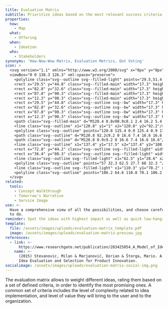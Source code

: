 ```yaml
---
title: Evaluation Matrix
subtitle: Prioritize ideas based on the most relevant success criteria for the project.
properties:
  how:
    - Map
  what:
    - Offering
  when:
    - Ideation
  who:
    - Stakeholders
synonyms: 'How-Now-Wow Matrix, Evaluation Metrics, Dot Voting'
icon: >
  <svg version="1.1" xmlns="http://www.w3.org/2000/svg" x="0px" y="0px"
  viewBox="0 0 138.3 126.3" xml:space="preserve">
    <polyline class="svg--outline svg--filled-light" points="29.5,51.4 17.1,51.4 17.1,34.1 34.4,34.1 34.4,44.8 "/>
    <rect x="29.5" y="44.8" class="svg--filled-main" width="17.3" height="17.3"/>
    <rect x="82.8" y="32.6" class="svg--filled-main" width="17.3" height="17.3"/>
    <rect x="87.8" y="90.3" class="svg--filled-main" width="17.3" height="17.3"/>
    <rect x="12.3" y="90.3" class="svg--filled-main" width="17.3" height="17.3"/>
    <rect x="29.5" y="44.8" class="svg--outline svg--bw" width="17.3" height="17.3"/>
    <rect x="82.8" y="32.6" class="svg--outline svg--bw" width="17.3" height="17.3"/>
    <rect x="87.8" y="90.3" class="svg--outline svg--bw" width="17.3" height="17.3"/>
    <rect x="12.3" y="90.3" class="svg--outline svg--bw" width="17.3" height="17.3"/>
    <path class="svg--filled-main" d="M120.4 0.8v90.9c8.1 2.4 16.2 5.4 16.2 14.4V17C136.6 8 129.4 0.7 120.4 0.8"/>
    <line class="svg--outline" x1="120.8" y1="1" x2="120.8" y2="92.2"/>
    <polyline class="svg--outline" points="120.8 125.4 0.9 125.4 0.9 17.5 120.3 17.5 "/>
    <path class="svg--outline" d="M120.8 92.2c9.2 0 16.6 7.4 16.6 16.6 0 9.2-7.4 16.6-16.6 16.6"/>
    <path class="svg--outline" d="M120.8 0.9c9.2 0 16.6 7.4 16.6 16.6"/>
    <line class="svg--outline" x1="137.4" y1="17.5" x2="137.4" y2="108.8"/>
    <rect x="72.8" y="44.2" class="svg--outline svg--filled-light" width="17.3" height="17.3"/>
    <rect x="36.4" y="80.3" class="svg--outline svg--filled-light" width="17.3" height="17.3"/>
    <line class="svg--outline svg--filled-light" x1="62.5" y1="28.6" x2="62.5" y2="113.3"/>
    <polyline class="svg--outline" points="57 32.3 62.5 27.7 68 32.3 "/>
    <line class="svg--outline svg--filled-light" x1="110.3" y1="70.2" x2="14.4" y2="70.2"/>
    <polyline class="svg--outline" points="106.2 64.6 110.8 70.1 106.2 75.7 "/>
  </svg>
related:
  tools:
    - Concept Walkthrough
    - Tomorrow's Narrative
    - Service Image
use: >-
  Have a comprehensive view of all the possibilities, and choose carefully what
  to do.
reminder: Spot the ideas with highest impact as well as quick low-hanging fruits.
template:
  file: /assets/images/uploads/evaluation-matrix_template.pdf
  image: /assets/images/uploads/evaluation-matrix-preview.jpg
references:
  - link: >-
      https://www.researchgate.net/publication/283425054_A_Model_of_Idea_Evaluation_and_Selection_for_Product_Innovation
    name: >-
      (2015) Stevanovic, Milan & Marjanović, Dorian & Štorga, Mario. A Model of
      Idea Evaluation and Selection for Product Innovation.
socialimage: /assets/images/uploads/evaluation-matrix-social-img.png
---
```

The evaluation matrix allows to weight different ideas, rating them based on a set of defined criteria, in order to identify the most promising ones. A common set of criteria includes the level of complexity related to idea implementation, and level of value they will bring to the user and to the organization.
